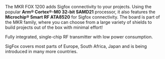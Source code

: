 <FeatureDescription>
The MKR FOX 1200 adds Sigfox connectivity to your projects. Using the popular <b>Arm® Cortex®-M0 32-bit SAMD21</b> processor, it also features the <b>Microchip® Smart RF ATA8520</b> for Sigfox connectivity. The board is part of the MKR family, where you can choose from a large variety of shields to build projects out of the box with minimal effort!
</FeatureDescription>

<FeatureList>

<Feature title="Microchip® Smart RF Transmitter" image="cellular">

  Fully integrated, single-chip RF transmitter with low power consumption.
<FeatureWrapper>
  <FeatureLink variant="primary" title="Documentation" url="/tutorials/mkr-fox-1200/sigfox-first-configuration"/>
  <FeatureLink variant="secondary" title="library" url="https://www.arduino.cc/reference/en/libraries/arduino-sigfox-for-mkrfox1200/"/>
</FeatureWrapper>
</Feature>

<Feature title="Coverage" image="world-map">

SigFox covers most parts of Europe, South Africa, Japan and is being introduced in many more countries.
<FeatureWrapper>
  <FeatureLink variant="primary" title="Link to Map" url="https://www.sigfox.com/en/coverage"/>
</FeatureWrapper>
</Feature>

</FeatureList>